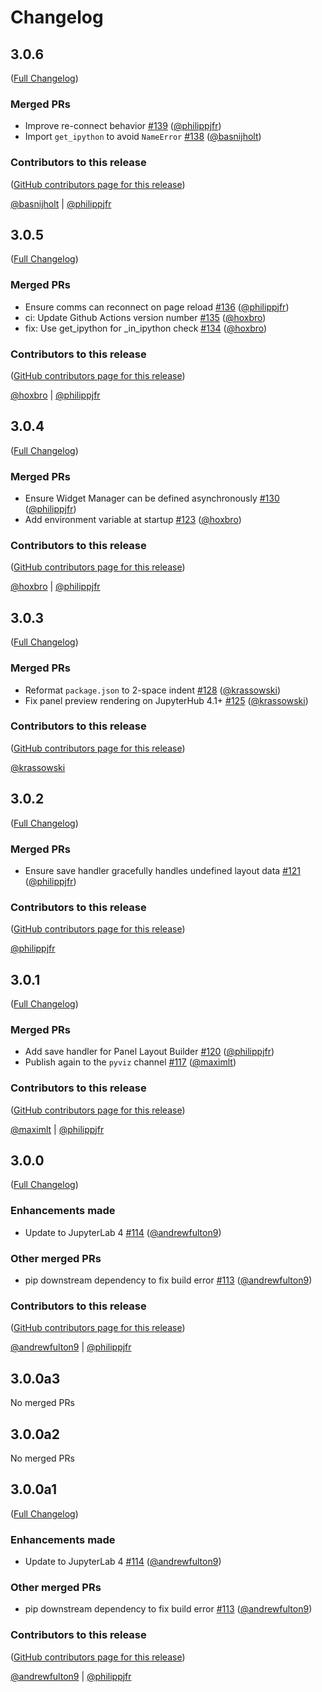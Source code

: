 # Changelog

<!-- <START NEW CHANGELOG ENTRY> -->

## 3.0.6

([Full Changelog](https://github.com/holoviz/pyviz_comms/compare/v3.0.5...428c12aa806be9c9337b7dde00c3f7d46597443d))

### Merged PRs

- Improve re-connect behavior [#139](https://github.com/holoviz/pyviz_comms/pull/139) ([@philippjfr](https://github.com/philippjfr))
- Import `get_ipython` to avoid `NameError` [#138](https://github.com/holoviz/pyviz_comms/pull/138) ([@basnijholt](https://github.com/basnijholt))

### Contributors to this release

([GitHub contributors page for this release](https://github.com/holoviz/pyviz_comms/graphs/contributors?from=2025-06-13&to=2025-06-16&type=c))

[@basnijholt](https://github.com/search?q=repo%3Aholoviz%2Fpyviz_comms+involves%3Abasnijholt+updated%3A2025-06-13..2025-06-16&type=Issues) | [@philippjfr](https://github.com/search?q=repo%3Aholoviz%2Fpyviz_comms+involves%3Aphilippjfr+updated%3A2025-06-13..2025-06-16&type=Issues)

<!-- <END NEW CHANGELOG ENTRY> -->

## 3.0.5

([Full Changelog](https://github.com/holoviz/pyviz_comms/compare/v3.0.4...f122bf716c61db4ae38a1247a6d4bc745516f94e))

### Merged PRs

- Ensure comms can reconnect on page reload [#136](https://github.com/holoviz/pyviz_comms/pull/136) ([@philippjfr](https://github.com/philippjfr))
- ci: Update Github Actions version number [#135](https://github.com/holoviz/pyviz_comms/pull/135) ([@hoxbro](https://github.com/hoxbro))
- fix: Use get_ipython for \_in_ipython check [#134](https://github.com/holoviz/pyviz_comms/pull/134) ([@hoxbro](https://github.com/hoxbro))

### Contributors to this release

([GitHub contributors page for this release](https://github.com/holoviz/pyviz_comms/graphs/contributors?from=2025-01-14&to=2025-06-13&type=c))

[@hoxbro](https://github.com/search?q=repo%3Aholoviz%2Fpyviz_comms+involves%3Ahoxbro+updated%3A2025-01-14..2025-06-13&type=Issues) | [@philippjfr](https://github.com/search?q=repo%3Aholoviz%2Fpyviz_comms+involves%3Aphilippjfr+updated%3A2025-01-14..2025-06-13&type=Issues)

## 3.0.4

([Full Changelog](https://github.com/holoviz/pyviz_comms/compare/v3.0.3...2000a5eda8720cf0088ccc496ca0a0362cd8bee0))

### Merged PRs

- Ensure Widget Manager can be defined asynchronously [#130](https://github.com/holoviz/pyviz_comms/pull/130) ([@philippjfr](https://github.com/philippjfr))
- Add environment variable at startup [#123](https://github.com/holoviz/pyviz_comms/pull/123) ([@hoxbro](https://github.com/hoxbro))

### Contributors to this release

([GitHub contributors page for this release](https://github.com/holoviz/pyviz_comms/graphs/contributors?from=2024-08-01&to=2025-01-14&type=c))

[@hoxbro](https://github.com/search?q=repo%3Aholoviz%2Fpyviz_comms+involves%3Ahoxbro+updated%3A2024-08-01..2025-01-14&type=Issues) | [@philippjfr](https://github.com/search?q=repo%3Aholoviz%2Fpyviz_comms+involves%3Aphilippjfr+updated%3A2024-08-01..2025-01-14&type=Issues)

## 3.0.3

([Full Changelog](https://github.com/holoviz/pyviz_comms/compare/v3.0.2...0149ff082df9cf0f600cf14563c45f83c1894366))

### Merged PRs

- Reformat `package.json` to 2-space indent [#128](https://github.com/holoviz/pyviz_comms/pull/128) ([@krassowski](https://github.com/krassowski))
- Fix panel preview rendering on JupyterHub 4.1+ [#125](https://github.com/holoviz/pyviz_comms/pull/125) ([@krassowski](https://github.com/krassowski))

### Contributors to this release

([GitHub contributors page for this release](https://github.com/holoviz/pyviz_comms/graphs/contributors?from=2024-03-22&to=2024-08-01&type=c))

[@krassowski](https://github.com/search?q=repo%3Aholoviz%2Fpyviz_comms+involves%3Akrassowski+updated%3A2024-03-22..2024-08-01&type=Issues)

## 3.0.2

([Full Changelog](https://github.com/holoviz/pyviz_comms/compare/v3.0.1...ec9873fba879d232ea7072d0bead9c6f48686296))

### Merged PRs

- Ensure save handler gracefully handles undefined layout data [#121](https://github.com/holoviz/pyviz_comms/pull/121) ([@philippjfr](https://github.com/philippjfr))

### Contributors to this release

([GitHub contributors page for this release](https://github.com/holoviz/pyviz_comms/graphs/contributors?from=2024-01-15&to=2024-03-21&type=c))

[@philippjfr](https://github.com/search?q=repo%3Aholoviz%2Fpyviz_comms+involves%3Aphilippjfr+updated%3A2024-01-15..2024-03-21&type=Issues)

## 3.0.1

([Full Changelog](https://github.com/holoviz/pyviz_comms/compare/v3.0.0...e7ed26085532186997707a5debc4ddd6a9be6685))

### Merged PRs

- Add save handler for Panel Layout Builder [#120](https://github.com/holoviz/pyviz_comms/pull/120) ([@philippjfr](https://github.com/philippjfr))
- Publish again to the `pyviz` channel [#117](https://github.com/holoviz/pyviz_comms/pull/117) ([@maximlt](https://github.com/maximlt))

### Contributors to this release

([GitHub contributors page for this release](https://github.com/holoviz/pyviz_comms/graphs/contributors?from=2023-08-16&to=2024-01-15&type=c))

[@maximlt](https://github.com/search?q=repo%3Aholoviz%2Fpyviz_comms+involves%3Amaximlt+updated%3A2023-08-16..2024-01-15&type=Issues) | [@philippjfr](https://github.com/search?q=repo%3Aholoviz%2Fpyviz_comms+involves%3Aphilippjfr+updated%3A2023-08-16..2024-01-15&type=Issues)

## 3.0.0

([Full Changelog](https://github.com/holoviz/pyviz_comms/compare/v2.3.2...efc455dc826e73216e7da293d7cd2ee1155d3ada))

### Enhancements made

- Update to JupyterLab 4 [#114](https://github.com/holoviz/pyviz_comms/pull/114) ([@andrewfulton9](https://github.com/andrewfulton9))

### Other merged PRs

- pip downstream dependency to fix build error [#113](https://github.com/holoviz/pyviz_comms/pull/113) ([@andrewfulton9](https://github.com/andrewfulton9))

### Contributors to this release

([GitHub contributors page for this release](https://github.com/holoviz/pyviz_comms/graphs/contributors?from=2023-06-15&to=2023-08-16&type=c))

[@andrewfulton9](https://github.com/search?q=repo%3Aholoviz%2Fpyviz_comms+involves%3Aandrewfulton9+updated%3A2023-06-15..2023-08-16&type=Issues) | [@philippjfr](https://github.com/search?q=repo%3Aholoviz%2Fpyviz_comms+involves%3Aphilippjfr+updated%3A2023-06-15..2023-08-16&type=Issues)

## 3.0.0a3

No merged PRs

## 3.0.0a2

No merged PRs

## 3.0.0a1

([Full Changelog](https://github.com/holoviz/pyviz_comms/compare/v2.3.2...efc455dc826e73216e7da293d7cd2ee1155d3ada))

### Enhancements made

- Update to JupyterLab 4 [#114](https://github.com/holoviz/pyviz_comms/pull/114) ([@andrewfulton9](https://github.com/andrewfulton9))

### Other merged PRs

- pip downstream dependency to fix build error [#113](https://github.com/holoviz/pyviz_comms/pull/113) ([@andrewfulton9](https://github.com/andrewfulton9))

### Contributors to this release

([GitHub contributors page for this release](https://github.com/holoviz/pyviz_comms/graphs/contributors?from=2023-06-15&to=2023-08-16&type=c))

[@andrewfulton9](https://github.com/search?q=repo%3Aholoviz%2Fpyviz_comms+involves%3Aandrewfulton9+updated%3A2023-06-15..2023-08-16&type=Issues) | [@philippjfr](https://github.com/search?q=repo%3Aholoviz%2Fpyviz_comms+involves%3Aphilippjfr+updated%3A2023-06-15..2023-08-16&type=Issues)
